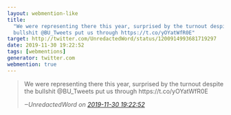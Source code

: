 ```yaml
---
layout: webmention-like
title:
  "We were representing there this year, surprised by the turnout despite the
  bullshit @BU_Tweets put us through https://t.co/yOYatWfR0E"
target: http://twitter.com/UnredactedWord/status/1200914993681719297
date: 2019-11-30 19:22:52
tags: [webmentions]
generator: twitter.com
webmention: true
---
```


<blockquote class="external-citation">
  <p>
    We were representing there this year, surprised by the turnout despite the bullshit @BU_Tweets put us through https://t.co/yOYatWfR0E
  </p>
  <cite>‒<span class="p-author p-name">UnredactedWord</span>
    on
    <a href="http://twitter.com/UnredactedWord/status/1200914993681719297" rel="external nofollow" target="_blank">2019-11-30 19:22:52</a>
  </cite>
</blockquote>
